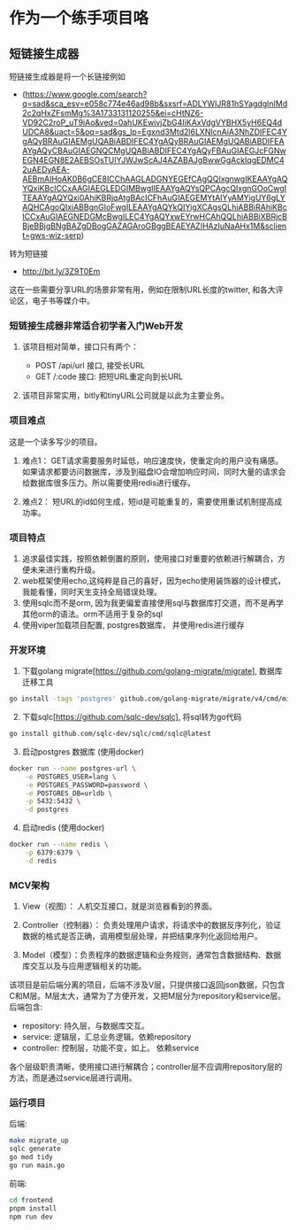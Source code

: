 # 作为一个练手项目咯

## 短链接生成器

短链接生成器是将一个长链接例如

- (https://www.google.com/search?q=sad&sca_esv=e058c774e46ad98b&sxsrf=ADLYWIJR81hSYagdglnIMd2c2qHxZFsmMg%3A1733131120255&ei=cHtNZ6-VD92C2roP_uT9iAo&ved=0ahUKEwivjZbG4IiKAxVdgVYBHX5yH6EQ4dUDCA8&uact=5&oq=sad&gs_lp=Egxnd3Mtd2l6LXNlcnAiA3NhZDIFEC4YgAQyBRAuGIAEMgUQABiABDIFEC4YgAQyBRAuGIAEMgUQABiABDIFEAAYgAQyCBAuGIAEGNQCMgUQABiABDIFEC4YgAQyFBAuGIAEGJcFGNwEGN4EGN8E2AEBSOsTUIYJWJwScAJ4AZABAJgBwwGgAckIqgEDMC42uAEDyAEA-AEBmAIHoAK0B6gCE8ICChAAGLADGNYEGEfCAgQQIxgnwgIKEAAYgAQYQxiKBcICCxAAGIAEGLEDGIMBwgIIEAAYgAQYsQPCAgcQIxgnGOoCwgITEAAYgAQYQxi0AhiKBRjqAtgBAcICFhAuGIAEGEMYtAIYyAMYigUY6gLYAQHCAgoQIxiABBgnGIoFwgILEAAYgAQYkQIYigXCAgsQLhiABBiRAhiKBcICCxAuGIAEGNEDGMcBwgILEC4YgAQYxwEYrwHCAhQQLhiABBiXBRjcBBjeBBjgBNgBAZgDBogGAZAGAroGBggBEAEYAZIHAzIuNaAHx1M&sclient=gws-wiz-serp)

转为短链接 

- http://bit.ly/3Z9T0Em 

这在一些需要分享URL的场景非常有用，例如在限制URL长度的twitter, 和各大评论区，电子书等媒介中。

### 短链接生成器非常适合初学者入门Web开发

1. 该项目相对简单，接口只有两个：
    - POST /api/url 接口, 接受长URL
    - GET /:code 接口: 把短URL重定向到长URL

2. 该项目非常实用，bitly和tinyURL公司就是以此为主要业务。

### 项目难点

这是一个读多写少的项目。

1. 难点1： GET请求需要服务时延低，响应速度快，使重定向的用户没有痛感。如果请求都要访问数据库，涉及到磁盘IO会增加响应时间，同时大量的请求会给数据库很多压力。所以需要使用redis进行缓存。

2. 难点2： 短URL的id如何生成，短id是可能重复的，需要使用重试机制提高成功率。

### 项目特点

1. 追求最佳实践，按照依赖倒置的原则，使用接口对重要的依赖进行解耦合，方便未来进行重构升级。
2. web框架使用echo,这纯粹是自己的喜好，因为echo使用装饰器的设计模式，我能看懂，同时天生支持全局错误处理。
3. 使用sqlc而不是orm, 因为我更偏爱直接使用sql与数据库打交道，而不是再学其他orm的语法。orm不适用于复杂的sql
4. 使用viper加载项目配置, postgres数据库， 并使用redis进行缓存


### 开发环境

1. 下载golang migrate[https://github.com/golang-migrate/migrate], 数据库迁移工具

```sh
go install -tags 'postgres' github.com/golang-migrate/migrate/v4/cmd/migrate@latest
```

2. 下载sqlc[https://github.com/sqlc-dev/sqlc], 将sql转为go代码
```sh
go install github.com/sqlc-dev/sqlc/cmd/sqlc@latest
```

3. 启动postgres 数据库 (使用docker)
```sh
docker run --name postgres-url \
	-e POSTGRES_USER=lang \
	-e POSTGRES_PASSWORD=password \
	-e POSTGRES_DB=urldb \
	-p 5432:5432 \
	-d postgres   
```

4. 启动redis (使用docker)
```sh
docker run --name redis \
	-p 6379:6379 \
	-d redis
```

### MCV架构

1. View（视图）： 人机交互接口，就是浏览器看到的界面。

2. Controller（控制器）： 负责处理用户请求，将请求中的数据反序列化，验证数据的格式是否正确，调用模型层处理，并把结果序列化返回给用户。

3. Model（模型）：负责程序的数据逻辑和业务规则，通常包含数据结构、数据库交互以及与应用逻辑相关的功能。

该项目是前后端分离的项目，后端不涉及V层，只提供接口返回json数据，只包含C和M层。M层太大，通常为了方便开发，又把M层分为repository和service层。
后端包含:

- repository: 持久层，与数据库交互。
- service: 逻辑层，汇总业务逻辑。依赖repository
- controller: 控制层，功能不变，如上。 依赖service

各个层级职责清晰，使用接口进行解耦合；controller层不应调用repository层的方法，而是通过service层进行调用。

### 运行项目

后端:
```sh
make migrate_up
sqlc generate
go mod tidy
go run main.go
```

前端:
```sh
cd frontend
pnpm install
npm run dev
```
